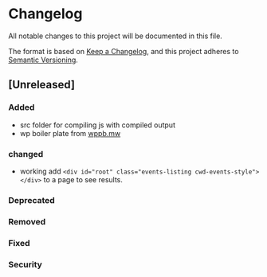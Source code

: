 # Changelog

All notable changes to this project will be documented in this file.

The format is based on [Keep a Changelog](https://keepachangelog.com/en/1.0.0/),
and this project adheres to [Semantic Versioning](https://semver.org/spec/v2.0.0.html).

## [Unreleased]

### Added

- src folder for compiling js with compiled output
- wp boiler plate from [wppb.mw](https://wppb.me/)

### changed

- working add `<div id="root" class="events-listing cwd-events-style"></div>` to a page to see results.

### Deprecated

### Removed

### Fixed

### Security
